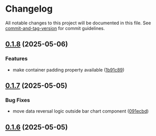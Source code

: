 # Changelog

All notable changes to this project will be documented in this file. See [commit-and-tag-version](https://github.com/absolute-version/commit-and-tag-version) for commit guidelines.

## [0.1.8](https://github.com/dennisadriaans/vue-chrts/compare/v0.1.7...v0.1.8) (2025-05-06)


### Features

* make container padding property available ([1b91c89](https://github.com/dennisadriaans/vue-chrts/commit/1b91c89296b38312677279fdc3325a1fcd642f85))

## [0.1.7](https://github.com/dennisadriaans/vue-chrts/compare/v0.1.5...v0.1.7) (2025-05-05)


### Bug Fixes

* move data reversal logic outside bar chart component ([091ecbd](https://github.com/dennisadriaans/vue-chrts/commit/091ecbd157caf50730954e1a177aa2471ee642b7))

## [0.1.6](https://github.com/dennisadriaans/vue-chrts/compare/v0.1.5...v0.1.6) (2025-05-05)
